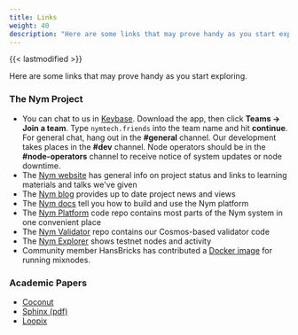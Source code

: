 ```yaml
---
title: Links
weight: 40
description: "Here are some links that may prove handy as you start exploring Nym, and the Nym community."
---
```

{{< lastmodified >}}

Here are some links that may prove handy as you start exploring.

### The Nym Project

- You can chat to us in [Keybase](https://keybase.io). Download the app, then click **Teams -> Join a team**. Type `nymtech.friends` into the team name and hit **continue**. For general chat, hang out in the **#general** channel. Our development takes places in the **#dev** channel. Node operators should be in the **#node-operators** channel to receive notice of system updates or node downtime.
- The [Nym website](https://nymtech.net) has general info on project status and links to learning materials and talks we've given
- The [Nym blog](https://medium.com/nymtech) provides up to date project news and views
- The [Nym docs](https://nymtech.net/docs) tell you how to build and use the Nym platform
- The [Nym Platform](https://github.com/nymtech/nym) code repo contains most parts of the Nym system in one convenient place
- The [Nym Validator](https://github.com/nymtech/nym-validator) repo contains our Cosmos-based validator code
- The [Nym Explorer](https://testnet-explorer.nymtech.net) shows testnet nodes and activity
- Community member HansBricks has contributed a [Docker image](https://github.com/gyrusdentatus/nym_autoinstall) for running mixnodes.

### Academic Papers

- [Coconut](https://arxiv.org/abs/1802.07344)
- [Sphinx (pdf)](https://www.cypherpunks.ca/~iang/pubs/Sphinx_Oakland09.pdf)
- [Loopix](https://arxiv.org/abs/1703.00536)
